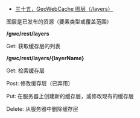 - [三十五，GeoWebCache  图层（/layers）](https://www.cnblogs.com/chenjq0717/p/12437349.html)

图层是已发布的资源（要素类型或覆盖范围）

**/gwc/rest/layers**

Get: 获取缓存层的列表

 

 

**/gwc/rest/layers/{layerName}**

Get: 检索缓存层

Post: 修改缓存层（已弃用）

Put: 在服务器上创建新的缓存层，或修改现有的缓存层

Delete: 从服务器中删除缓存层